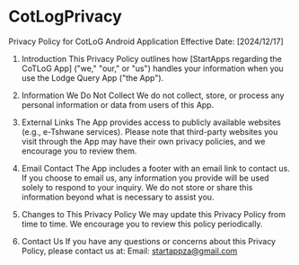 # CotLogPrivacy
Privacy Policy for CotLoG Android Application
Effective Date: [2024/12/17]

1. Introduction
This Privacy Policy outlines how [StartApps regarding the CoTLoG App] ("we," "our," or "us") handles your information when you use the Lodge Query App ("the App").

2. Information We Do Not Collect
We do not collect, store, or process any personal information or data from users of this App.

3. External Links
The App provides access to publicly available websites (e.g., e-Tshwane services). Please note that third-party websites you visit through the App may have their own privacy policies, and we encourage you to review them.

4. Email Contact
The App includes a footer with an email link to contact us. If you choose to email us, any information you provide will be used solely to respond to your inquiry. We do not store or share this information beyond what is necessary to assist you.

5. Changes to This Privacy Policy
We may update this Privacy Policy from time to time. We encourage you to review this policy periodically.

6. Contact Us
If you have any questions or concerns about this Privacy Policy, please contact us at:
Email: startappza@gmail.com


